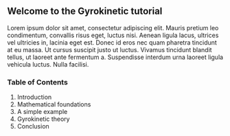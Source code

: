 ## Welcome to the Gyrokinetic tutorial
Lorem ipsum dolor sit amet, consectetur adipiscing elit. Mauris pretium leo condimentum, convallis
risus eget, luctus nisi. Aenean ligula lacus, ultrices vel ultricies in, lacinia eget est. Donec id
eros nec quam pharetra tincidunt at eu massa. Ut cursus suscipit justo ut luctus. Vivamus tincidunt
blandit tellus, ut laoreet ante fermentum a. Suspendisse interdum urna laoreet ligula vehicula
luctus. Nulla facilisi.

### Table of Contents
1. Introduction
2. Mathematical foundations
3. A simple example
4. Gyrokinetic theory
5. Conclusion
